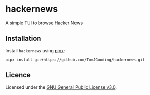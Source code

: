 # hackernews

A simple TUI to browse Hacker News

## Installation

Install `hackernews` using [pipx](https://pypa.github.io/pipx/):

```
pipx install git+https://github.com/TomJGooding/hackernews.git
```

## Licence

Licensed under the [GNU General Public License v3.0](LICENSE).

